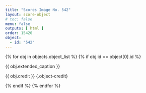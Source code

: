 ```yaml
---
title: "Scores Image No. 542"
layout: score-object
# toc: false
menu: false
outputs: [ html ]
order: 15420
object:
  - id: "542"
---
```


{% for obj in objects.object_list %}
{% if obj.id == object[0].id %}

{{ obj.extended_caption }}

{{ obj.credit }} {.object-credit}

{% endif %}
{% endfor %}
